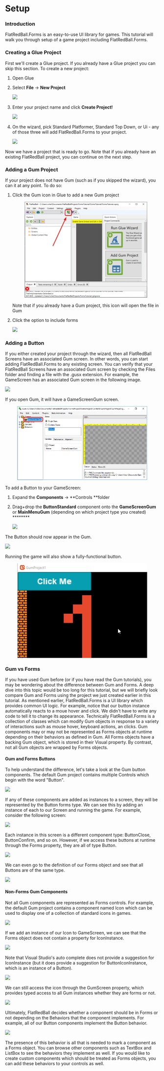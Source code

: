 # Setup

### Introduction

FlatRedBall.Forms is an easy-to-use UI library for games. This tutorial will walk you through setup of a game project including FlatRedBall.Forms.

### Creating a Glue Project

First we'll create a Glue project. If you already have a Glue project you can skip this section. To create a new project:

1. Open Glue
2.  Select **File** -> **New Project**

    ![](../../../media/2023-03-img\_6426482be48bd.png)
3.  Enter your project name and click **Create Project!**

    ![](../../../media/2023-03-img\_64264855799bc.png)
4.  On the wizard, pick Standard Platformer, Standard Top Down, or Ui - any of those three will add FlatRedBall.Forms to your project.

    ![](../../../media/2023-03-img\_6426489f8f6a0.png)

Now we have a project that is ready to go. Note that if you already have an existing FlatRedBall project, you can continue on the next step.

### Adding a Gum Project

If your project does not have Gum (such as if you skipped the wizard), you can it at any point. To do so:

1.  Click the Gum icon in Glue to add a new Gum project

    <figure><img src="../../../media/2023-03-img_6426496266e6b.png" alt=""><figcaption></figcaption></figure>

    Note that if you already have a Gum project, this icon will open the file in Gum
2.  Click the option to include forms

    ![](../../../media/2023-03-img\_6426498fd5846.png)

### Adding a Button

If you either created your project through the wizard, then all FlatRedBall Screens have an associated Gum screen. In other words, you can start adding FlatRedBall.Forms to any existing screen. You can verify that your FlatRedBall Screens have an associated Gum screen by checking the Files folder and finding a file with the .gusx extension. For example, the GameScreen has an associated Gum screen in the following image.

![](../../../media/2023-03-img\_64264a7009ae3.png)

If you open Gum, it will have a GameScreenGum screen.&#x20;

<figure><img src="../../../media/2018-03-img_5aadbd276a91c.png" alt=""><figcaption></figcaption></figure>

To add a Button to your GameScreen:

1. Expand the **Components** -> \*\*Controls \*\*folder
2.  Drag+drop the **ButtonStandard** component onto the **GameScreenGum** or **MainMenuGum** (depending on which project type you created) \*\*\*\*\*\*\*\*

    ![](../../../media/2023-08-img\_64d80cd2ef344.png)

The Button should now appear in the Gum.

![](../../../media/2023-08-img\_64d80cf03468c.png)

Running the game will also show a fully-functional button.&#x20;

<figure><img src="../../../media/2017-11-12_16-52-55.gif" alt=""><figcaption></figcaption></figure>

### Gum vs Forms

If you have used Gum before (or if you have read the Gum tutorials), you may be wondering about the difference between Gum and Forms. A deep dive into this topic would be too long for this tutorial, but we will briefly look compare Gum and Forms using the project we just created earlier in this tutorial. As mentioned earlier, FlatRedBall.Forms is a UI library which provides common UI logic. For example, notice that our button instance automatically reacts to a moue hover and click. We didn't have to write any code to tell it to change its appearance. Technically FlatRedBall.Forms is a collection of classes which can modify Gum objects in response to a variety of interactions such as mouse hover, keyboard actions, an clicks. Gum components may or may not be represented as Forms objects at runtime depending on their behaviors as defined in Gum. All Forms objects have a backing Gum object, which is stored in their Visual property. By contrast, not all Gum objects are wrapped by Forms objects.

#### Gum and Forms Buttons

To help understand the difference, let's take a look at the Gum button components. The default Gum project contains multiple Controls which begin with the word "Button".

![](../../../media/2023-08-img\_64d8d16c133d1.png)

If any of these components are added as instances to a screen, they will be represented by the Button forms type. We can see this by adding an instance of each to our Screen and running the game. For example, consider the following screen:

![](../../../media/2023-08-img\_64d8d1f013852.png)

Each instance in this screen is a different component type: ButtonClose, ButtonConfirm, and so on. However, if we access these buttons at runtime through the Forms property, they are all of type Button.

![](../../../media/2023-08-img\_64d8d3074255c.png)

We can even go to the definition of our Forms object and see that all Buttons are of the same type.

![](../../../media/2023-08-img\_64d8d33d39c49.png)

#### Non-Forms Gum Components

Not all Gum components are represented as Forms controls. For example, the default Gum project contains a component named Icon which can be used to display one of a collection of standard icons in games.

![](../../../media/2023-08-img\_64d8d45f87ad0.png)

If we add an instance of our Icon to GameScreen, we can see that the Forms object does not contain a property for IconInstance.

![](../../../media/2023-08-img\_64d8d49d888ee.png)

Note that Visual Studio's auto complete does not provide a suggestion for IconInstance (but it does provide a suggestion for ButtonIconInstance, which is an instance of a Button).

![](../../../media/2023-08-img\_64d8d4cee60a6.png)

We can still access the icon through the GumScreen property, which provides typed access to all Gum instances whether they are forms or not.

![](../../../media/2023-08-img\_64d8d4f817666.png)

Ultimately, FlatRedBall decides whether a component should be in Forms or not depending on the Behaviors that the component implements. For example, all of our Button components implement the Button behavior.

![](../../../media/2023-08-img\_64d8d5b3d8fff.png)

The presence of this behavior is all that is needed to mark a component as a Forms object. You can browse other components such as TextBox and ListBox to see the behaviors they implement as well. If you would like to create custom components which should be treated as Forms objects, you can add these behaviors to your controls as well.
